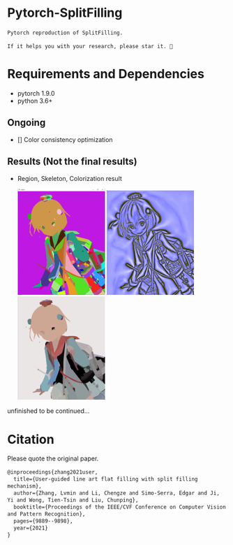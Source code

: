 # Pytorch-SplitFilling

`Pytorch reproduction of SplitFilling.`

`If it helps you with your research, please star it. 🎈`

# Requirements and Dependencies
- pytorch 1.9.0
- python 3.6+

Ongoing
----------
 - [] Color consistency optimization 


Results (Not the final results)
----------
* Region, Skeleton, Colorization result  

  <img src="figure/region.png" width="200px"/> 
  <img src="figure/skeleton.png" width="200px"/> 
  <img src="figure/flat.png" width="200px"/> 



unfinished to be continued...


# Citation

Please quote the original paper.

```
@inproceedings{zhang2021user,
  title={User-guided line art flat filling with split filling mechanism},
  author={Zhang, Lvmin and Li, Chengze and Simo-Serra, Edgar and Ji, Yi and Wong, Tien-Tsin and Liu, Chunping},
  booktitle={Proceedings of the IEEE/CVF Conference on Computer Vision and Pattern Recognition},
  pages={9889--9898},
  year={2021}
}
```







